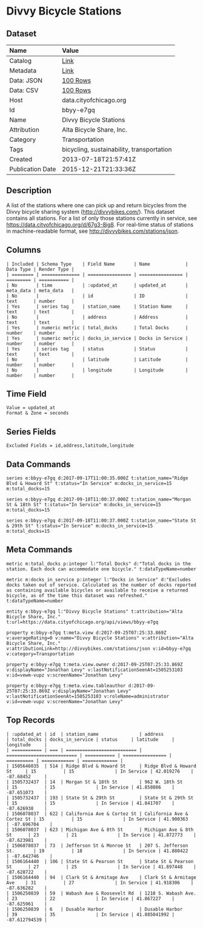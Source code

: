 # Divvy Bicycle Stations

## Dataset

| Name | Value |
| :--- | :---- |
| Catalog | [Link](https://catalog.data.gov/dataset/divvy-bicycle-stations-3353a) |
| Metadata | [Link](https://data.cityofchicago.org/api/views/bbyy-e7gq) |
| Data: JSON | [100 Rows](https://data.cityofchicago.org/api/views/bbyy-e7gq/rows.json?max_rows=100) |
| Data: CSV | [100 Rows](https://data.cityofchicago.org/api/views/bbyy-e7gq/rows.csv?max_rows=100) |
| Host | data.cityofchicago.org |
| Id | bbyy-e7gq |
| Name | Divvy Bicycle Stations |
| Attribution | Alta Bicycle Share, Inc. |
| Category | Transportation |
| Tags | bicycling, sustainability, transportation |
| Created | 2013-07-18T21:57:41Z |
| Publication Date | 2015-12-21T21:33:36Z |

## Description

A list of the stations where one can pick up and return bicycles from the Divvy bicycle sharing system (http://divvybikes.com/).   This dataset contains all stations.  For a list of only those stations currently in service, see https://data.cityofchicago.org/d/67g3-8ig8. For real-time status of stations in machine-readable format, see http://divvybikes.com/stations/json.

## Columns

```ls
| Included | Schema Type    | Field Name       | Name             | Data Type | Render Type |
| ======== | ============== | ================ | ================ | ========= | =========== |
| No       | time           | :updated_at      | updated_at       | meta_data | meta_data   |
| No       |                | id               | ID               | text      | number      |
| Yes      | series tag     | station_name     | Station Name     | text      | text        |
| No       |                | address          | Address          | text      | text        |
| Yes      | numeric metric | total_docks      | Total Docks      | number    | number      |
| Yes      | numeric metric | docks_in_service | Docks in Service | number    | number      |
| Yes      | series tag     | status           | Status           | text      | text        |
| No       |                | latitude         | Latitude         | number    | number      |
| No       |                | longitude        | Longitude        | number    | number      |
```

## Time Field

```ls
Value = updated_at
Format & Zone = seconds
```

## Series Fields

```ls
Excluded Fields = id,address,latitude,longitude
```

## Data Commands

```ls
series e:bbyy-e7gq d:2017-09-17T11:00:35.000Z t:station_name="Ridge Blvd & Howard St" t:status="In Service" m:docks_in_service=15 m:total_docks=15

series e:bbyy-e7gq d:2017-09-18T11:00:37.000Z t:station_name="Morgan St & 18th St" t:status="In Service" m:docks_in_service=15 m:total_docks=15

series e:bbyy-e7gq d:2017-09-18T11:00:37.000Z t:station_name="State St & 29th St" t:status="In Service" m:docks_in_service=15 m:total_docks=15
```

## Meta Commands

```ls
metric m:total_docks p:integer l:"Total Docks" d:"Total docks in the station. Each dock can accommodate one bicycle." t:dataTypeName=number

metric m:docks_in_service p:integer l:"Docks in Service" d:"Excludes docks taken out of service. Calculated as the number of docks reported as containing available bicycles or available to receive a returned bicycle, as of the time this dataset was refreshed." t:dataTypeName=number

entity e:bbyy-e7gq l:"Divvy Bicycle Stations" t:attribution="Alta Bicycle Share, Inc." t:url=https://data.cityofchicago.org/api/views/bbyy-e7gq

property e:bbyy-e7gq t:meta.view d:2017-09-25T07:25:33.869Z v:averageRating=0 v:name="Divvy Bicycle Stations" v:attribution="Alta Bicycle Share, Inc." v:attributionLink=http://divvybikes.com/stations/json v:id=bbyy-e7gq v:category=Transportation

property e:bbyy-e7gq t:meta.view.owner d:2017-09-25T07:25:33.869Z v:displayName="Jonathan Levy" v:lastNotificationSeenAt=1505253103 v:id=vewm-vupz v:screenName="Jonathan Levy"

property e:bbyy-e7gq t:meta.view.tableauthor d:2017-09-25T07:25:33.869Z v:displayName="Jonathan Levy" v:lastNotificationSeenAt=1505253103 v:roleName=administrator v:id=vewm-vupz v:screenName="Jonathan Levy"
```

## Top Records

```ls
| :updated_at | id  | station_name               | address                    | total_docks | docks_in_service | status     | latitude     | longitude     | 
| =========== | === | ========================== | ========================== | =========== | ================ | ========== | ============ | ============= | 
| 1505646035  | 514 | Ridge Blvd & Howard St     | Ridge Blvd & Howard St     | 15          | 15               | In Service | 42.019276    | -87.68452     | 
| 1505732437  | 14  | Morgan St & 18th St        | 962 W. 18th St             | 15          | 15               | In Service | 41.858086    | -87.651073    | 
| 1505732437  | 193 | State St & 29th St         | State St & 29th St         | 15          | 15               | In Service | 41.841707    | -87.626938    | 
| 1506078037  | 622 | California Ave & Cortez St | California Ave & Cortez St | 15          | 15               | In Service | 41.900363    | -87.696704    | 
| 1506078037  | 623 | Michigan Ave & 8th St      | Michigan Ave & 8th St      | 23          | 21               | In Service | 41.872773    | -87.623981    | 
| 1506078037  | 73  | Jefferson St & Monroe St   | 207 S. Jefferson St.       | 19          | 18               | In Service | 41.880422    | -87.642746    | 
| 1506164440  | 106 | State St & Pearson St      | State St & Pearson St      | 27          | 25               | In Service | 41.897448    | -87.628722    | 
| 1506164440  | 94  | Clark St & Armitage Ave    | Clark St & Armitage Ave    | 31          | 27               | In Service | 41.918306    | -87.636282    | 
| 1506250839  | 59  | Wabash Ave & Roosevelt Rd  | 1210 S. Wabash Ave.        | 23          | 22               | In Service | 41.867227    | -87.625961    | 
| 1506250839  | 6   | Dusable Harbor             | Dusable Harbor             | 39          | 35               | In Service | 41.885041992 | -87.612794539 | 
```